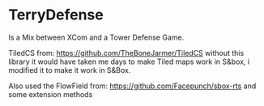 # TerryDefense
Is a Mix between XCom and a Tower Defense Game.

TiledCS from: https://github.com/TheBoneJarmer/TiledCS
without this library it would have taken me days to make Tiled maps work in S&box, i modified it to make it work in S&Box.

Also used the FlowField from: https://github.com/Facepunch/sbox-rts and some extension methods
